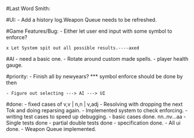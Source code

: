 #Last Word Smith:


#UI:
	- Add a history log.Weapon Queue needs to be refreshed.
	
#Game Features/Bug:
	- Either let user end input with some symbol to enforce?
	   
	x Let System spit out all possible results.----axed
#AI
	- need a basic one.
	- Rotate around custom made spells.
	- player health gauge.

#priority: 
	- Finish all by newyears?
        *** symbol enforce should be done by then
        
	- Figure out selecting ---> AI ---> UI

#done:
	- fixed cases of v,v | n,n | v,adj
	- Resolving with dropping the next Tok and doing reparsing again.
	- Implemented system to check enforcing.
	    - writing test cases to speed up debugging.
	        - basic cases done. nn..nv...aa
            - Single tests done
            - partial double tests done
            - specification done.
	- All ui done.
	- Weapon Queue implemented.


